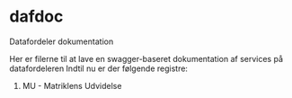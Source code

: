 # dafdoc
Datafordeler dokumentation

Her er filerne til at lave en swagger-baseret dokumentation af services på datafordeleren
Indtil nu er der følgende registre:
1. MU - Matriklens Udvidelse
